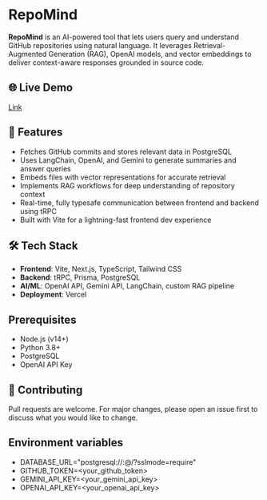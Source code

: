 # RepoMind

**RepoMind** is an AI-powered tool that lets users query and understand GitHub repositories using natural language. It leverages Retrieval-Augmented Generation (RAG), OpenAI models, and vector embeddings to deliver context-aware responses grounded in source code.

## 🌐 Live Demo
[Link](https://repomind.vercel.app/)

## 🚀 Features
- Fetches GitHub commits and stores relevant data in PostgreSQL
- Uses LangChain, OpenAI, and Gemini to generate summaries and answer queries
- Embeds files with vector representations for accurate retrieval
- Implements RAG workflows for deep understanding of repository context
- Real-time, fully typesafe communication between frontend and backend using tRPC
- Built with Vite for a lightning-fast frontend dev experience

## 🛠 Tech Stack
- **Frontend**: Vite, Next.js, TypeScript, Tailwind CSS
- **Backend**: tRPC, Prisma, PostgreSQL
- **AI/ML**: OpenAI API, Gemini API, LangChain, custom RAG pipeline
- **Deployment**: Vercel

## Prerequisites
- Node.js (v14+)
- Python 3.8+
- PostgreSQL
- OpenAI API Key

## 🤝 Contributing
Pull requests are welcome. For major changes, please open an issue first to discuss what you would like to change.

## Environment variables
- DATABASE_URL="postgresql://<username>:<password>@<host>/<database>?sslmode=require"
- GITHUB_TOKEN=<your_github_token>
- GEMINI_API_KEY=<your_gemini_api_key>
- OPENAI_API_KEY=<your_openai_api_key>


